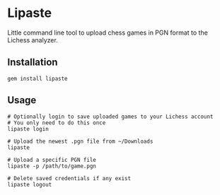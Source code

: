 # Lipaste

Little command line tool to upload chess games in PGN format to the Lichess analyzer.

## Installation

```
gem install lipaste
```

## Usage

```
# Optionally login to save uploaded games to your Lichess account
# You only need to do this once
lipaste login

# Upload the newest .pgn file from ~/Downloads
lipaste

# Upload a specific PGN file
lipaste -p /path/to/game.pgn

# Delete saved credentials if any exist
lipaste logout
```
